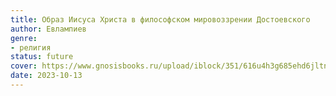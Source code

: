 ```yaml
---
title: Образ Иисуса Христа в философском мировоззрении Достоевского
author: Евлампиев
genre:
- религия
status: future
cover: https://www.gnosisbooks.ru/upload/iblock/351/616u4h3g685ehd6jltnjp6rs87ozwrni.jpeg
date: 2023-10-13
---
```



